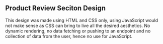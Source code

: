 ## Product Review Seciton Design
This design was made using HTML and CSS only, using JavaScript would not make sense as CSS can bring to live all the desired aesthetics.
No dynamic rendering, no data fetching or pushing to an endpoint and no collection of data from the user, hence no use for JavaScript. 
